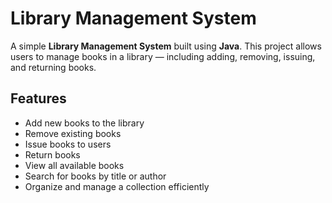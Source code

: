# Library Management System

A simple **Library Management System** built using **Java**. This project allows users to manage books in a library — including adding, removing, issuing, and returning books.

##  Features

-  Add new books to the library
-  Remove existing books
-  Issue books to users
-  Return books
-  View all available books
-  Search for books by title or author
-  Organize and manage a collection efficiently

